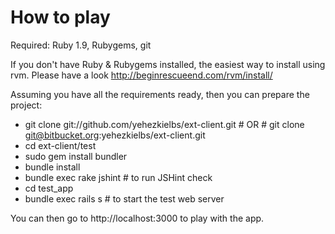 How to play
===========

Required: Ruby 1.9, Rubygems, git

If you don't have Ruby & Rubygems installed, the easiest way to install using rvm. Please have a look http://beginrescueend.com/rvm/install/

Assuming you have all the requirements ready, then you can prepare the project:

* git clone git://github.com/yehezkielbs/ext-client.git # OR # git clone git@bitbucket.org:yehezkielbs/ext-client.git
* cd ext-client/test
* sudo gem install bundler
* bundle install
* bundle exec rake jshint # to run JSHint check
* cd test_app
* bundle exec rails s # to start the test web server

You can then go to http://localhost:3000 to play with the app.
